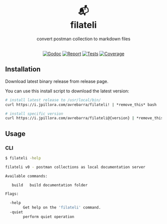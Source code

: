 <div class="info" align="center">
  <h1 class="name">📬<br>filateli</h1>
  convert postman collection to markdown files
  <br>
  <br>

[![Godoc][godoc-image]][godoc-url]
[![Report][report-image]][report-url]
[![Tests][tests-image]][tests-url]
[![Coverage][coverage-image]][coverage-url]

</div>


## Installation

Download latest binary release from release page.

You can use this install script to download the latest version:

```sh
# install latest release to /usr/local/bin/
curl https://i.jpillora.com/avrebarra/filateli! | *remove_this* bash
```

```sh
# install specific version
curl https://i.jpillora.com/avrebarra/filateli@{version} | *remove_this* bash
```

## Usage
### CLI

```bash
$ filateli -help

filateli v0 - postman collections as local documentation server

Available commands:

   build   build documentation folder 

Flags:

  -help
        Get help on the 'filateli' command.
  -quiet
        perform quiet operation
```

[godoc-image]: https://godoc.org/github.com/avrebarra/filateli?status.svg
[godoc-url]: https://godoc.org/github.com/avrebarra/filateli
[report-image]: https://goreportcard.com/badge/github.com/avrebarra/filateli
[report-url]: https://goreportcard.com/report/github.com/avrebarra/filateli
[tests-image]: https://cloud.drone.io/api/badges/avrebarra/filateli/status.svg
[tests-url]: https://cloud.drone.io/avrebarra/filateli
[coverage-image]: https://codecov.io/gh/avrebarra/filateli/graph/badge.svg
[coverage-url]: https://codecov.io/gh/avrebarra/filateli
[sponsor-image]: https://img.shields.io/badge/github-donate-green.svg